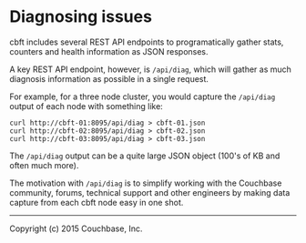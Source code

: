 # Diagnosing issues

cbft includes several REST API endpoints to programatically gather
stats, counters and health information as JSON responses.

A key REST API endpoint, however, is ```/api/diag```, which will
gather as much diagnosis information as possible in a single request.

For example, for a three node cluster, you would capture the
```/api/diag``` output of each node with something like:

    curl http://cbft-01:8095/api/diag > cbft-01.json
    curl http://cbft-02:8095/api/diag > cbft-02.json
    curl http://cbft-03:8095/api/diag > cbft-03.json

The ```/api/diag``` output can be a quite large JSON object (100's of
KB and often much more).

The motivation with ```/api/diag``` is to simplify working with the
Couchbase community, forums, technical support and other engineers by
making data capture from each cbft node easy in one shot.

---

Copyright (c) 2015 Couchbase, Inc.
